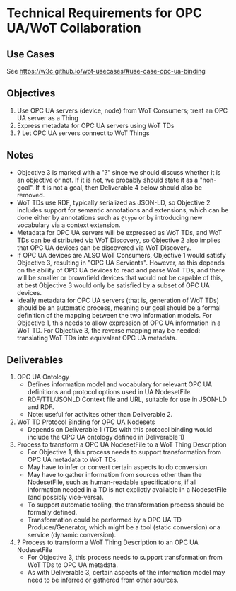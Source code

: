 # Technical Requirements for OPC UA/WoT Collaboration

## Use Cases
See https://w3c.github.io/wot-usecases/#use-case-opc-ua-binding

## Objectives
1. Use OPC UA servers (device, node) from WoT Consumers; treat an OPC UA server as a Thing
2. Express metadata for OPC UA servers using WoT TDs
3. ? Let OPC UA servers connect to WoT Things

## Notes
* Objective 3 is marked with a "?" since we should discuss whether it is an objective or not.  If it is
  not, we probably should state it as a "non-goal".  If it is not a goal, then Deliverable 4 below should also
  be removed.
* WoT TDs use RDF, typically serialized as JSON-LD, so Objective 2 includes support for semantic annotations and extensions, 
  which can be done either by annotations such as `@type` or by introducing new vocabulary via a context extension.
* Metadata for OPC UA servers will be expressed as WoT TDs, and WoT TDs can be distributed via
  WoT Discovery, so Objective 2 also implies that OPC UA devices can be discovered via WoT Discovery.
* If OPC UA devices are ALSO WoT Consumers, Objective 1 would satisfy Objective 3, resulting in "OPC UA Servients".
  However, as this depends on the ability of OPC UA devices to read and parse WoT TDs, and there will be smaller
  or brownfield devices that would not be capable of this, at best Objective 3 would only be satisfied by
  a subset of OPC UA devices.
* Ideally metadata for OPC UA servers (that is, generation of WoT TDs) should be an automatic process,
  meaning our goal should be a formal definition of the mapping between the two information models.
  For Objective 1, this needs to allow expression of OPC UA information in a WoT TD.  For Objective 3,
  the reverse mapping may be needed: translating WoT TDs into equivalent OPC UA metadata.

## Deliverables
1. OPC UA Ontology
   - Defines information model and vocabulary for relevant OPC UA definitions and protocol options used in UA NodesetFile.
   - RDF/TTL/JSONLD Context file and URL, suitable for use in JSON-LD and RDF.
   - Note: useful for activites other than Deliverable 2.
2. WoT TD Protocol Binding for OPC UA Nodesets
   - Depends on Deliverable 1 (TDs with this protocol binding would include the OPC UA ontology defined in Deliverable 1)
3. Process to transform a OPC UA NodesetFile to a WoT Thing Description 
   - For Objective 1, this process needs to support transformation from OPC UA metadata to WoT TDs.
   - May have to infer or convert certain aspects to do conversion.
   - May have to gather information from sources other than the NodesetFile, such as human-readable specifications, 
     if all information needed in a TD is not explictly available in a NodesetFile (and possibly vice-versa).
   - To support automatic tooling, the transformation process should be formally defined.
   - Transformation could be performed by a OPC UA TD Producer/Generator, which might be a tool (static conversion) 
     or a service (dynamic conversion).
4. ? Process to transform a WoT Thing Description to an OPC UA NodesetFile 
   - For Objective 3, this process needs to support transformation from WoT TDs to OPC UA metadata.
   - As with Deliverable 3, certain aspects of the information model may need to be inferred or gathered from other sources.
